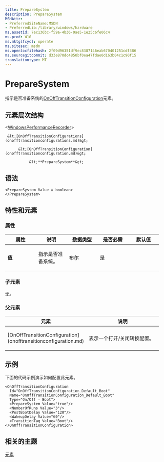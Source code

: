 ```yaml
---
title: PrepareSystem
description: PrepareSystem
MSHAttr:
- PreferredSiteName:MSDN
- PreferredLib:/library/windows/hardware
ms.assetid: 7ec136bc-f59a-4b36-9ae5-1e25c6fe06c4
ms.prod: W10
ms.mktglfcycl: operate
ms.sitesec: msdn
ms.openlocfilehash: 2f09d96351df9ec8387146eab670401251cdf386
ms.sourcegitcommit: d33e870dc4850bf0ea47fdae0d163b04c1c90f15
translationtype: MT
---
```

# <a name="preparesystem"></a>PrepareSystem


指示是否准备系统的[OnOffTransitionConfiguration](onofftransitionconfiguration.md)元素。

## <a name="element-hierarchy"></a>元素层次结构


&lt;[WindowsPerformanceRecorder](windowsperformancerecorder.md)&gt;

     &lt;[OnOffTransitionConfigurations](onofftransitionconfigurations.md)&gt;

          &lt;[OnOffTransitionConfiguration](onofftransitionconfiguration.md)&gt;

               &lt;**PrepareSystem**&gt;

## <a name="syntax"></a>语法


``` syntax
<PrepareSystem Value = boolean>
</PrepareSystem>
```

## <a name="attributes-and-elements"></a>特性和元素


### <a name="attributes"></a>属性

<table>
<colgroup>
<col width="20%" />
<col width="20%" />
<col width="20%" />
<col width="20%" />
<col width="20%" />
</colgroup>
<thead>
<tr class="header">
<th>属性</th>
<th>说明</th>
<th>数据类型</th>
<th>是否必需</th>
<th>默认值</th>
</tr>
</thead>
<tbody>
<tr class="odd">
<td><p><strong>值</strong></p></td>
<td><p>指示是否准备系统。</p></td>
<td><p>布尔</p></td>
<td><p>是</p></td>
<td><p></p></td>
</tr>
</tbody>
</table>

 

### <a name="child-elements"></a>子元素

无。

### <a name="parent-elements"></a>父元素

<table>
<colgroup>
<col width="50%" />
<col width="50%" />
</colgroup>
<thead>
<tr class="header">
<th>元素</th>
<th>说明</th>
</tr>
</thead>
<tbody>
<tr class="odd">
<td><p>[OnOffTransitionConfiguration](onofftransitionconfiguration.md)</p></td>
<td><p>表示一个打开/关闭转换配置。</p></td>
</tr>
</tbody>
</table>

 

## <a name="example"></a>示例


下面的代码示例演示如何配置此元素。

``` syntax
<OnOffTransitionConfiguration
  Id="OnOffTransitionConfiguration_Default_Boot"
  Name="OnOffTransitionConfiguration_Default_Boot"
  Type="On/Off - Boot">
  <PrepareSystem Value="true"/>
  <NumberOfRuns Value="3"/>
  <PostBootDelay Value="120"/>
  <WakeupDelay Value="60"/>
  <TransitionTag Value="Boot"/>
</OnOffTransitionConfiguration>
```

## <a name="related-topics"></a>相关的主题


[元素](elements.md)

 

 







